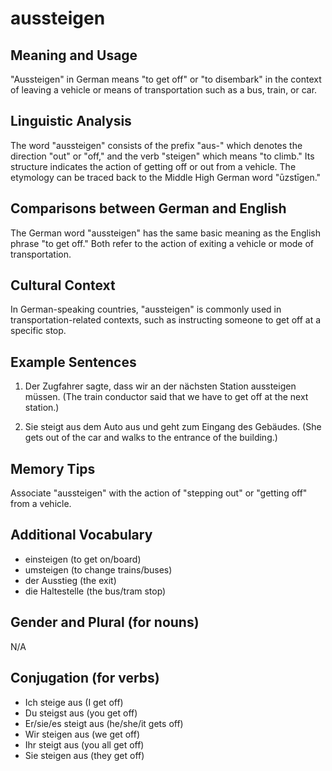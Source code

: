 # aussteigen
## Meaning and Usage
"Aussteigen" in German means "to get off" or "to disembark" in the context of leaving a vehicle or means of transportation such as a bus, train, or car.

## Linguistic Analysis
The word "aussteigen" consists of the prefix "aus-" which denotes the direction "out" or "off," and the verb "steigen" which means "to climb." Its structure indicates the action of getting off or out from a vehicle. The etymology can be traced back to the Middle High German word "ūzstīgen."

## Comparisons between German and English
The German word "aussteigen" has the same basic meaning as the English phrase "to get off." Both refer to the action of exiting a vehicle or mode of transportation.

## Cultural Context
In German-speaking countries, "aussteigen" is commonly used in transportation-related contexts, such as instructing someone to get off at a specific stop.

## Example Sentences
1. Der Zugfahrer sagte, dass wir an der nächsten Station aussteigen müssen.
   (The train conductor said that we have to get off at the next station.)

2. Sie steigt aus dem Auto aus und geht zum Eingang des Gebäudes.
   (She gets out of the car and walks to the entrance of the building.)

## Memory Tips
Associate "aussteigen" with the action of "stepping out" or "getting off" from a vehicle.

## Additional Vocabulary
- einsteigen (to get on/board)
- umsteigen (to change trains/buses)
- der Ausstieg (the exit)
- die Haltestelle (the bus/tram stop)

## Gender and Plural (for nouns)
N/A

## Conjugation (for verbs)
- Ich steige aus (I get off)
- Du steigst aus (you get off)
- Er/sie/es steigt aus (he/she/it gets off)
- Wir steigen aus (we get off)
- Ihr steigt aus (you all get off)
- Sie steigen aus (they get off)